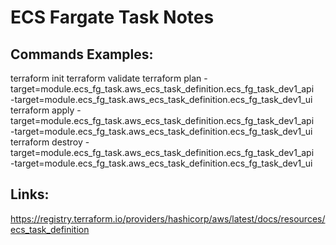 ECS Fargate Task Notes
=========================

Commands Examples:
------------------
terraform init
terraform validate
terraform plan -target=module.ecs_fg_task.aws_ecs_task_definition.ecs_fg_task_dev1_api \
 -target=module.ecs_fg_task.aws_ecs_task_definition.ecs_fg_task_dev1_ui
terraform apply -target=module.ecs_fg_task.aws_ecs_task_definition.ecs_fg_task_dev1_api \
 -target=module.ecs_fg_task.aws_ecs_task_definition.ecs_fg_task_dev1_ui
terraform destroy -target=module.ecs_fg_task.aws_ecs_task_definition.ecs_fg_task_dev1_api \
 -target=module.ecs_fg_task.aws_ecs_task_definition.ecs_fg_task_dev1_ui

Links:
------
https://registry.terraform.io/providers/hashicorp/aws/latest/docs/resources/ecs_task_definition

